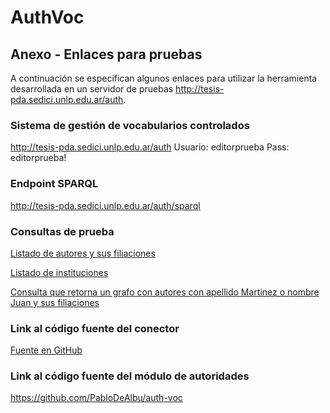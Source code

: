 # AuthVoc


## Anexo - Enlaces para pruebas

A continuación se especifican algunos enlaces para utilizar la herramienta desarrollada en un servidor de pruebas http://tesis-pda.sedici.unlp.edu.ar/auth.


### Sistema de gestión de vocabularios controlados
http://tesis-pda.sedici.unlp.edu.ar/auth
Usuario: editorprueba
Pass: editorprueba!

### Endpoint SPARQL
http://tesis-pda.sedici.unlp.edu.ar/auth/sparql

### Consultas de prueba

[Listado de autores y sus filiaciones](http://tesis-pda.sedici.unlp.edu.ar/auth/sparql?query=PREFIX+dc%3A+<http%3A%2F%2Fpurl.org%2Fdc%2Fterms%2F>%0D%0APREFIX+sioc%3A+<http%3A%2F%2Frdfs.org%2Fsioc%2Fns%23>%0D%0APREFIX+foaf%3A+<http%3A%2F%2Fxmlns.com%2Ffoaf%2F0.1%2F>%0D%0APREFIX+cerif%3A+<http%3A%2F%2Fspi-fm.uca.es%2Fneologism%2Fcerif%2F1.3%23>%0D%0A%0D%0ASELECT+%3Fperson+%3Fname+%3Fsurname+%3Flink%0D%0AWHERE+%7B%0D%0A++%3Fperson+a+foaf%3APerson+%3B+%0D%0A++++foaf%3AgivenName+%3Fname+%3B+%0D%0A++++foaf%3Asurname+%3Fsurname+%3B+%0D%0A++++cerif%3AlinksToOrganisationUnit+%3Flink.+%0D%0A%7D%0D%0A&output=htmltab&jsonp=&key=&show_inline=1)

[Listado de instituciones](http://tesis-pda.sedici.unlp.edu.ar/auth/sparql?query=PREFIX+sioc%3A+<http%3A%2F%2Frdfs.org%2Fsioc%2Fns%23>%0D%0APREFIX+foaf%3A+<http%3A%2F%2Fxmlns.com%2Ffoaf%2F0.1%2F>%0D%0A%0D%0ASELECT+%3Finst+%3Fname+%3Finit%0D%0AWHERE+%7B%0D%0A++%3Finst+a+foaf%3AOrganization+%3B+%0D%0A++++foaf%3Aname+%3Fname+%3B+%0D%0A++++sioc%3Aid+%3Finit+.+%0D%0A%7D%0D%0A&output=htmltab&jsonp=&key=&show_inline=1)

[Consulta que retorna un grafo con autores con apellido Martinez o nombre Juan y sus filiaciones](http://tesis-pda.sedici.unlp.edu.ar/auth/sparql?query=PREFIX++rdf%3A++<http%3A%2F%2Fwww.w3.org%2F1999%2F02%2F22-rdf-syntax-ns%23>%0D%0APREFIX++foaf%3A+<http%3A%2F%2Fxmlns.com%2Ffoaf%2F0.1%2F>%0D%0APREFIX++dc%3A+++<http%3A%2F%2Fpurl.org%2Fdc%2Fterms%2F>%0D%0APREFIX++cerif%3A+<http%3A%2F%2Fspi-fm.uca.es%2Fneologism%2Fcerif%2F1.3%23>%0D%0APREFIX++sioc%3A+<http%3A%2F%2Frdfs.org%2Fsioc%2Fns%23>%0D%0A%0D%0ACONSTRUCT+%0D%0A++%7B+%3Fperson+rdf%3Atype+foaf%3APerson+.%0D%0A++++%3Fperson+foaf%3AgivenName+%3Fname+.%0D%0A++++%3Fperson+foaf%3Ambox+%3Fmail+.%0D%0A++++%3Fperson+foaf%3Asurname+%3Fsurname+.%0D%0A++++%3Fperson+cerif%3AlinksToOrganisationUnit+%3Flink+.%0D%0A++++%3Flink+cerif%3AstartDate+%3Finicio+.%0D%0A++++%3Flink+cerif%3AendDate+%3Ffin+.%0D%0A++++%3Flink+foaf%3AOrganization+%3Forg+.%0D%0A++++%3Forg+foaf%3Aname+%3Faffiliation+.%0D%0A++++%3Forg+sioc%3Aid+%3Fid+.%7D%0D%0AWHERE%0D%0A++%7B+%3Fperson++rdf%3Atype+++++++++foaf%3APerson+%3B%0D%0A+++++++++++++foaf%3AgivenName+++%3Fname+%3B%0D%0A+++++++++++++foaf%3Asurname++%3Fsurname+.%0D%0A++++OPTIONAL%0D%0A++++++%7B+%3Fperson++foaf%3Ambox++%3Fmail+.+%7D%0D%0A++++OPTIONAL%0D%0A++++++%7B+%3Fperson++cerif%3AlinksToOrganisationUnit++%3Flink+.%0D%0A++++++++%3Flink++++cerif%3AstartDate+++++++%3Finicio+%3B%0D%0A+++++++++++++++++cerif%3AendDate+++++++++%3Ffin+%3B%0D%0A+++++++++++++++++foaf%3AOrganization+++++%3Forg+.%0D%0A++++++++%3Forg+++++foaf%3Aname+++++++++++++%3Faffiliation+%3B%0D%0A+++++++++++++++++sioc%3Aid+++++++++++++++%3Fid+.%0D%0A++++++%7D%0D%0A++++FILTER+%28+%28+regex%28%3Fname%2C+"Juan"%2C+"i"%29+%7C%7C+regex%28%3Fsurname%2C+"Martinez"%2C+"i"%29+%29++%29%0D%0A++%7D%0D%0AORDER+BY+%3Fsurname+%3Flink%0D%0AOFFSET++0%0D%0ALIMIT+++50%0D%0A&output=rdfxml&jsonp=&key=&show_inline=1)

### Link al código fuente del conector

[Fuente en GitHub](https://github.com/sedici/DSpace/tree/sparqlAuthorityProviders)

### Link al código fuente del módulo de autoridades
https://github.com/PabloDeAlbu/auth-voc

